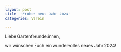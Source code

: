 ```yaml
---
layout: post
title: "Frohes neus Jahr 2024"
categories: Verein

---
```


Liebe Gartenfreunde:innen,

wir wünschen Euch ein wundervolles neues Jahr 2024!
